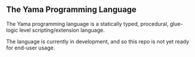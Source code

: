 ## The Yama Programming Language

The Yama programming language is a statically typed, procedural, glue-logic level scripting/extension language.

The language is currently in development, and so this repo is not yet ready for end-user usage.